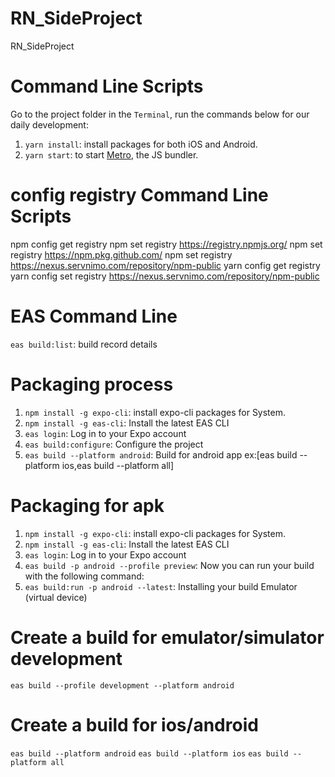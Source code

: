 # RN_SideProject

RN_SideProject

# Command Line Scripts

Go to the project folder in the `Terminal`, run the commands below for our daily development:

1. `yarn install`: install packages for both iOS and Android.
2. `yarn start`: to start [Metro](https://facebook.github.io/metro/), the JS bundler.

# config registry Command Line Scripts
npm config get registry
npm set registry https://registry.npmjs.org/
npm set registry https://npm.pkg.github.com/
npm set registry https://nexus.servnimo.com/repository/npm-public
yarn config get registry
yarn config set registry https://nexus.servnimo.com/repository/npm-public

# EAS Command Line
`eas build:list`: build record details

# Packaging process
1. `npm install -g expo-cli`: install expo-cli packages for System.
2. `npm install -g eas-cli`: Install the latest EAS CLI
3. `eas login`: Log in to your Expo account
4. `eas build:configure`: Configure the project
5. `eas build --platform android`: Build for android app ex:[eas build --platform ios,eas build --platform all]

# Packaging for apk
1. `npm install -g expo-cli`: install expo-cli packages for System.
2. `npm install -g eas-cli`: Install the latest EAS CLI
3. `eas login`: Log in to your Expo account
4. `eas build -p android --profile preview`: Now you can run your build with the following command:
5. `eas build:run -p android --latest`: Installing your build Emulator (virtual device)


# Create a build for emulator/simulator development
`eas build --profile development --platform android`

# Create a build for ios/android
`eas build --platform android`
`eas build --platform ios`
`eas build --platform all`


